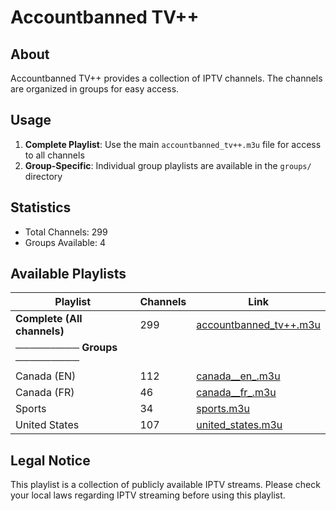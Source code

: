 # Accountbanned TV++

## About

Accountbanned TV++ provides a collection of IPTV channels. The channels are organized in groups for easy access.

## Usage

1. **Complete Playlist**: Use the main `accountbanned_tv++.m3u` file for access to all channels
2. **Group-Specific**: Individual group playlists are available in the `groups/` directory

## Statistics

- Total Channels: 299
- Groups Available: 4

## Available Playlists

| Playlist | Channels | Link |
|----------|-----------|------|
| **Complete (All channels)** | 299 | [accountbanned_tv++.m3u](accountbanned_tv++.m3u) |
| **───────── Groups ─────────** | | |
| Canada (EN) | 112 | [canada__en_.m3u](groups/canada__en_.m3u) |
| Canada (FR) | 46 | [canada__fr_.m3u](groups/canada__fr_.m3u) |
| Sports | 34 | [sports.m3u](groups/sports.m3u) |
| United States | 107 | [united_states.m3u](groups/united_states.m3u) |
## Legal Notice

This playlist is a collection of publicly available IPTV streams. Please check your local laws regarding IPTV streaming before using this playlist.
